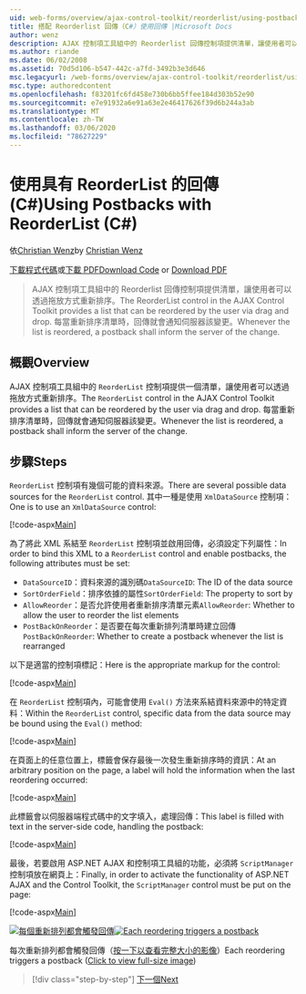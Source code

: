 ```yaml
---
uid: web-forms/overview/ajax-control-toolkit/reorderlist/using-postbacks-with-reorderlist-cs
title: 搭配 Reorderlist 回傳（C#）使用回傳 |Microsoft Docs
author: wenz
description: AJAX 控制項工具組中的 Reorderlist 回傳控制項提供清單，讓使用者可以透過拖放方式重新排序。 每當重新排列清單時，就會有 po 。
ms.author: riande
ms.date: 06/02/2008
ms.assetid: 70d5d106-b547-442c-a7fd-3492b3e3d646
msc.legacyurl: /web-forms/overview/ajax-control-toolkit/reorderlist/using-postbacks-with-reorderlist-cs
msc.type: authoredcontent
ms.openlocfilehash: f83201fc6fd458e730b6bb5ffee184d303b52e90
ms.sourcegitcommit: e7e91932a6e91a63e2e46417626f39d6b244a3ab
ms.translationtype: MT
ms.contentlocale: zh-TW
ms.lasthandoff: 03/06/2020
ms.locfileid: "78627229"
---
```

# <a name="using-postbacks-with-reorderlist-c"></a><span data-ttu-id="1a5cc-104">使用具有 ReorderList 的回傳 (C#)</span><span class="sxs-lookup"><span data-stu-id="1a5cc-104">Using Postbacks with ReorderList (C#)</span></span>

<span data-ttu-id="1a5cc-105">依[Christian Wenz](https://github.com/wenz)</span><span class="sxs-lookup"><span data-stu-id="1a5cc-105">by [Christian Wenz](https://github.com/wenz)</span></span>

<span data-ttu-id="1a5cc-106">[下載程式代碼](https://download.microsoft.com/download/9/3/f/93f8daea-bebd-4821-833b-95205389c7d0/ReorderList4.cs.zip)或[下載 PDF](https://download.microsoft.com/download/2/d/c/2dc10e34-6983-41d4-9c08-f78f5387d32b/reorderlist4CS.pdf)</span><span class="sxs-lookup"><span data-stu-id="1a5cc-106">[Download Code](https://download.microsoft.com/download/9/3/f/93f8daea-bebd-4821-833b-95205389c7d0/ReorderList4.cs.zip) or [Download PDF](https://download.microsoft.com/download/2/d/c/2dc10e34-6983-41d4-9c08-f78f5387d32b/reorderlist4CS.pdf)</span></span>

> <span data-ttu-id="1a5cc-107">AJAX 控制項工具組中的 Reorderlist 回傳控制項提供清單，讓使用者可以透過拖放方式重新排序。</span><span class="sxs-lookup"><span data-stu-id="1a5cc-107">The ReorderList control in the AJAX Control Toolkit provides a list that can be reordered by the user via drag and drop.</span></span> <span data-ttu-id="1a5cc-108">每當重新排序清單時，回傳就會通知伺服器該變更。</span><span class="sxs-lookup"><span data-stu-id="1a5cc-108">Whenever the list is reordered, a postback shall inform the server of the change.</span></span>

## <a name="overview"></a><span data-ttu-id="1a5cc-109">概觀</span><span class="sxs-lookup"><span data-stu-id="1a5cc-109">Overview</span></span>

<span data-ttu-id="1a5cc-110">AJAX 控制項工具組中的 `ReorderList` 控制項提供一個清單，讓使用者可以透過拖放方式重新排序。</span><span class="sxs-lookup"><span data-stu-id="1a5cc-110">The `ReorderList` control in the AJAX Control Toolkit provides a list that can be reordered by the user via drag and drop.</span></span> <span data-ttu-id="1a5cc-111">每當重新排序清單時，回傳就會通知伺服器該變更。</span><span class="sxs-lookup"><span data-stu-id="1a5cc-111">Whenever the list is reordered, a postback shall inform the server of the change.</span></span>

## <a name="steps"></a><span data-ttu-id="1a5cc-112">步驟</span><span class="sxs-lookup"><span data-stu-id="1a5cc-112">Steps</span></span>

<span data-ttu-id="1a5cc-113">`ReorderList` 控制項有幾個可能的資料來源。</span><span class="sxs-lookup"><span data-stu-id="1a5cc-113">There are several possible data sources for the `ReorderList` control.</span></span> <span data-ttu-id="1a5cc-114">其中一種是使用 `XmlDataSource` 控制項：</span><span class="sxs-lookup"><span data-stu-id="1a5cc-114">One is to use an `XmlDataSource` control:</span></span>

[!code-aspx[Main](using-postbacks-with-reorderlist-cs/samples/sample1.aspx)]

<span data-ttu-id="1a5cc-115">為了將此 XML 系結至 `ReorderList` 控制項並啟用回傳，必須設定下列屬性：</span><span class="sxs-lookup"><span data-stu-id="1a5cc-115">In order to bind this XML to a `ReorderList` control and enable postbacks, the following attributes must be set:</span></span>

- <span data-ttu-id="1a5cc-116">`DataSourceID`：資料來源的識別碼</span><span class="sxs-lookup"><span data-stu-id="1a5cc-116">`DataSourceID`: The ID of the data source</span></span>
- <span data-ttu-id="1a5cc-117">`SortOrderField`：排序依據的屬性</span><span class="sxs-lookup"><span data-stu-id="1a5cc-117">`SortOrderField`: The property to sort by</span></span>
- <span data-ttu-id="1a5cc-118">`AllowReorder`：是否允許使用者重新排序清單元素</span><span class="sxs-lookup"><span data-stu-id="1a5cc-118">`AllowReorder`: Whether to allow the user to reorder the list elements</span></span>
- <span data-ttu-id="1a5cc-119">`PostBackOnReorder`：是否要在每次重新排列清單時建立回傳</span><span class="sxs-lookup"><span data-stu-id="1a5cc-119">`PostBackOnReorder`: Whether to create a postback whenever the list is rearranged</span></span>

<span data-ttu-id="1a5cc-120">以下是適當的控制項標記：</span><span class="sxs-lookup"><span data-stu-id="1a5cc-120">Here is the appropriate markup for the control:</span></span>

[!code-aspx[Main](using-postbacks-with-reorderlist-cs/samples/sample2.aspx)]

<span data-ttu-id="1a5cc-121">在 `ReorderList` 控制項內，可能會使用 `Eval()` 方法來系結資料來源中的特定資料：</span><span class="sxs-lookup"><span data-stu-id="1a5cc-121">Within the `ReorderList` control, specific data from the data source may be bound using the `Eval()` method:</span></span>

[!code-aspx[Main](using-postbacks-with-reorderlist-cs/samples/sample3.aspx)]

<span data-ttu-id="1a5cc-122">在頁面上的任意位置上，標籤會保存最後一次發生重新排序時的資訊：</span><span class="sxs-lookup"><span data-stu-id="1a5cc-122">At an arbitrary position on the page, a label will hold the information when the last reordering occurred:</span></span>

[!code-aspx[Main](using-postbacks-with-reorderlist-cs/samples/sample4.aspx)]

<span data-ttu-id="1a5cc-123">此標籤會以伺服器端程式碼中的文字填入，處理回傳：</span><span class="sxs-lookup"><span data-stu-id="1a5cc-123">This label is filled with text in the server-side code, handling the postback:</span></span>

[!code-aspx[Main](using-postbacks-with-reorderlist-cs/samples/sample5.aspx)]

<span data-ttu-id="1a5cc-124">最後，若要啟用 ASP.NET AJAX 和控制項工具組的功能，必須將 `ScriptManager` 控制項放在網頁上：</span><span class="sxs-lookup"><span data-stu-id="1a5cc-124">Finally, in order to activate the functionality of ASP.NET AJAX and the Control Toolkit, the `ScriptManager` control must be put on the page:</span></span>

[!code-aspx[Main](using-postbacks-with-reorderlist-cs/samples/sample6.aspx)]

<span data-ttu-id="1a5cc-125">[![每個重新排列都會觸發回傳](using-postbacks-with-reorderlist-cs/_static/image2.png)](using-postbacks-with-reorderlist-cs/_static/image1.png)</span><span class="sxs-lookup"><span data-stu-id="1a5cc-125">[![Each reordering triggers a postback](using-postbacks-with-reorderlist-cs/_static/image2.png)](using-postbacks-with-reorderlist-cs/_static/image1.png)</span></span>

<span data-ttu-id="1a5cc-126">每次重新排列都會觸發回傳（[按一下以查看完整大小的影像](using-postbacks-with-reorderlist-cs/_static/image3.png)）</span><span class="sxs-lookup"><span data-stu-id="1a5cc-126">Each reordering triggers a postback ([Click to view full-size image](using-postbacks-with-reorderlist-cs/_static/image3.png))</span></span>

> [!div class="step-by-step"]
> [<span data-ttu-id="1a5cc-127">下一個</span><span class="sxs-lookup"><span data-stu-id="1a5cc-127">Next</span></span>](drag-and-drop-via-reorderlist-cs.md)
